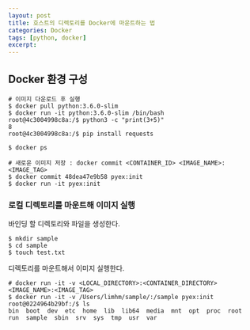 ```yaml
---
layout: post
title: 호스트의 디렉토리를 Docker에 마운트하는 법
categories: Docker
tags: [python, docker]
excerpt: 
---
```


## Docker 환경 구성

```shell
# 이미지 다운로드 후 실행
$ docker pull python:3.6.0-slim
$ docker run -it python:3.6.0-slim /bin/bash
root@4c3004998c8a:/$ python3 -c "print(3+5)"
8
root@4c3004998c8a:/$ pip install requests

$ docker ps

# 새로운 이미지 저장 : docker commit <CONTAINER_ID> <IMAGE_NAME>:<IMAGE_TAG>
$ docker commit 48dea47e9b58 pyex:init
$ docker run -it pyex:init
 ```

### 로컬 디렉토리를 마운트해 이미지 실행

바인딩 할 디렉토리와 파일을 생성한다.

```shell
$ mkdir sample
$ cd sample
$ touch test.txt
```

디렉토리를 마운트해서 이미지 실행한다.

```shell
# docker run -it -v <LOCAL_DIRECTORY>:<CONTAINER_DIRECTORY> <IMAGE_NAME>:<IMAGE_TAG>
$ docker run -it -v /Users/limhm/sample/:/sample pyex:init
root@0224964b29bf:/$ ls
bin  boot  dev  etc  home  lib  lib64  media  mnt  opt  proc  root  run  sample  sbin  srv  sys  tmp  usr  var
```
